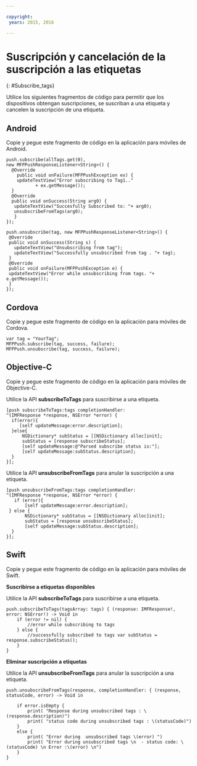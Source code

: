 ```yaml
---

copyright:
 years: 2015, 2016

---
```


# Suscripción y cancelación de la suscripción a las etiquetas
{: #Subscribe_tags}

Utilice los siguientes fragmentos de código para permitir que los dispositivos obtengan suscripciones, se suscriban a una etiqueta y cancelen la suscripción de una etiqueta.

## Android

Copie y pegue este fragmento de código en la aplicación para móviles de Android.

```
push.subscribe(allTags.get(0),
new MFPPushResponseListener<String>() {
  @Override
    public void onFailure(MFPPushException ex) {
    updateTextView("Error subscribing to Tag1.."
           + ex.getMessage());
  }
  @Override
  public void onSuccess(String arg0) {
   updateTextView("Succesfully Subscribed to: "+ arg0);
   unsubscribeFromTags(arg0);
   }
});
```

```
push.unsubscribe(tag, new MFPPushResponseListener<String>() {
 @Override
 public void onSuccess(String s) {
   updateTextView("Unsubscribing from tag");
   updateTextView("Successfully unsubscribed from tag . "+ tag);
 }
 @Override
 public void onFailure(MFPPushException e) {
 updateTextView("Error while unsubscribing from tags. "+ e.getMessage());
 }
});
```

## Cordova

Copie y pegue este fragmento de código en la aplicación para móviles de Cordova.

```
var tag = "YourTag";
MFPPush.subscribe(tag, success, failure);
MFPPush.unsubscribe(tag, success, failure);
```

## Objective-C

Copie y pegue este fragmento de código en la aplicación para móviles de Objective-C.

Utilice la API **subscribeToTags** para suscribirse a una etiqueta.

```
[push subscribeToTags:tags completionHandler:
^(IMFResponse *response, NSError *error) {
  if(error){
     [self updateMessage:error.description];
  }else{
      NSDictionary* subStatus = [[NSDictionary alloc]init];
      subStatus = [response subscribeStatus];
      [self updateMessage:@"Parsed subscribe status is:"];
      [self updateMessage:subStatus.description];
  }
}];
```

Utilice la API **unsubscribeFromTags** para anular la suscripción a una etiqueta.

```
[push unsubscribeFromTags:tags completionHandler:
^(IMFResponse *response, NSError *error) {
   if (error){
       [self updateMessage:error.description];
 } else {
       NSDictionary* subStatus = [[NSDictionary alloc]init];
       subStatus = [response unsubscribeStatus];
       [self updateMessage:subStatus.description];
  }
}];
```

## Swift

Copie y pegue este fragmento de código en la aplicación para móviles de Swift.

**Suscribirse a etiquetas disponibles**

Utilice la API **subscribeToTags** para suscribirse a una etiqueta.

```
push.subscribeToTags(tagsArray: tags) { (response: IMFResponse!, error: NSError!) -> Void in
	if (error != nil) { 
		//error while subscribing to tags
	} else {
		//successfully subscribed to tags var subStatus = response.subscribeStatus();
	}
} 
```

**Eliminar suscripción a etiquetas**

Utilice la API **unsubscribeFromTags** para anular la suscripción a una etiqueta.

```
push.unsubscribeFromTags(response, completionHandler: { (response, statusCode, error) -> Void in

    if error.isEmpty {
        print( "Response during unsubscribed tags : \(response.description)")
        print( "status code during unsubscribed tags : \(statusCode)")
    }
    else {
        print( "Error during  unsubscribed tags \(error) ")
        print( "Error during unsubscribed tags \n  - status code: \(statusCode) \n Error :\(error) \n")
    }
}
```
